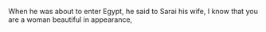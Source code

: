 When he was about to enter Egypt, he said to Sarai his wife, I know that you are a woman beautiful in appearance,
